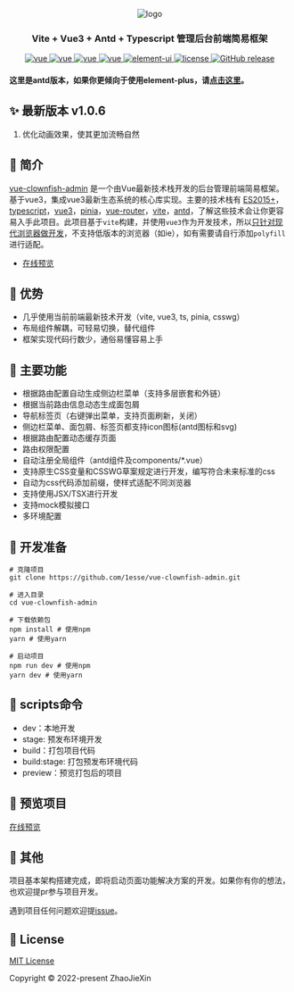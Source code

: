 <p align="center">
  <img src="https://1esse.github.io/vue-clownfish-admin/assets/logo.dadfed0b.png" alt="logo">
</p>
<h3 align="center">Vite + Vue3 + Antd + Typescript 管理后台前端简易框架</h3>
<p align="center">
  <a href="https://github.com/vuejs/core">
    <img src="https://img.shields.io/badge/vue-3.2.37-brightgreen.svg" alt="vue">
  </a>
  <a href="https://github.com/vitejs/vite">
    <img src="https://img.shields.io/badge/vite-2.9.10-brightgreen.svg" alt="vue">
  </a>
  <a href="https://github.com/vuejs/pinia">
    <img src="https://img.shields.io/badge/pinia-2.0.14-brightgreen.svg" alt="vue">
  </a>
  <a href="https://github.com/vuejs/router">
    <img src="https://img.shields.io/badge/vueRouter-4.0.15-brightgreen.svg" alt="vue">
  </a>
  <a href="https://github.com/vueComponent/ant-design-vue">
    <img src="https://img.shields.io/badge/antdv-3.2.5-brightgreen.svg" alt="element-ui">
  </a>
  <a href="https://github.com/1esse/vue-clownfish-admin/blob/master/LICENSE">
    <img src="https://img.shields.io/github/license/mashape/apistatus.svg" alt="license">
  </a>
  <a href="https://github.com/1esse/vue-clownfish-admin/releases">
    <img src="https://img.shields.io/github/v/release/1esse/vue-clownfish-admin.svg" alt="GitHub release">
  </a>
</p>

#### 这里是antd版本，如果你更倾向于使用element-plus，请[点击这里](https://github.com/1esse/vue-clownfish-admin-elem)。

## ✨ 最新版本 v1.0.6
1. 优化动画效果，使其更加流畅自然

## 🐬 简介
[vue-clownfish-admin](https://github.com/1esse/vue-clownfish-admin) 是一个由Vue最新技术栈开发的后台管理前端简易框架。基于vue3，集成vue3最新生态系统的核心库实现。主要的技术栈有
[ES2015+](http://es6.ruanyifeng.com/)，[typescript](https://www.typescriptlang.org/zh/)，[vue3](https://staging-cn.vuejs.org)，[pinia](https://pinia.vuejs.org/)，[vue-router](https://router.vuejs.org/zh/)，[vite](https://cn.vitejs.dev/)，[antd](https://antdv.com/)，了解这些技术会让你更容易入手此项目。此项目基于`vite`构建，并使用`vue3`作为开发技术，所以[只针对现代浏览器做开发](https://cn.vitejs.dev/guide/build.html#browser-compatibility)，不支持低版本的浏览器（如ie），如有需要请自行添加`polyfill`进行适配。
+ [在线预览](https://1esse.github.io/vue-clownfish-admin)


## 🦑 优势
+ 几乎使用当前前端最新技术开发（vite, vue3, ts, pinia, csswg）
+ 布局组件解耦，可轻易切换，替代组件
+ 框架实现代码行数少，通俗易懂容易上手

## 🐳 主要功能
+ 根据路由配置自动生成侧边栏菜单（支持多层嵌套和外链）
+ 根据当前路由信息动态生成面包屑
+ 导航标签页（右键弹出菜单，支持页面刷新，关闭）
+ 侧边栏菜单、面包屑、标签页都支持icon图标(antd图标和svg)
+ 根据路由配置动态缓存页面
+ 路由权限配置
+ 自动注册全局组件（antd组件及components/*.vue）
+ 支持原生CSS变量和CSSWG草案规定进行开发，编写符合未来标准的css
+ 自动为css代码添加前缀，使样式适配不同浏览器
+ 支持使用JSX/TSX进行开发
+ 支持mock模拟接口
+ 多环境配置

## 🦀 开发准备
    # 克隆项目
    git clone https://github.com/1esse/vue-clownfish-admin.git
    
    # 进入目录
    cd vue-clownfish-admin
    
    # 下载依赖包
    npm install # 使用npm
    yarn # 使用yarn
    
    # 启动项目
    npm run dev # 使用npm
    yarn dev # 使用yarn

## 🐠 scripts命令
+ dev：本地开发
+ stage: 预发布环境开发
+ build：打包项目代码
+ build:stage: 打包预发布环境代码
+ preview：预览打包后的项目

## 🦐 预览项目
[在线预览](https://1esse.github.io/vue-clownfish-admin)

## 🐡 其他
项目基本架构搭建完成，即将启动页面功能解决方案的开发。如果你有你的想法，也欢迎提pr参与项目开发。

遇到项目任何问题欢迎提[issue](https://github.com/1esse/vue-clownfish-admin/issues/new)。

## 🐙 License
[MIT License](https://github.com/1esse/vue-clownfish-admin/blob/master/LICENSE)

Copyright	&copy; 2022-present ZhaoJieXin
